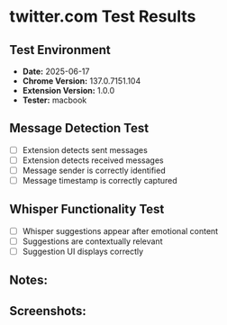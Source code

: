 # twitter.com Test Results

## Test Environment
- **Date:** 2025-06-17
- **Chrome Version:** 137.0.7151.104
- **Extension Version:** 1.0.0
- **Tester:** macbook

## Message Detection Test
- [ ] Extension detects sent messages
- [ ] Extension detects received messages
- [ ] Message sender is correctly identified
- [ ] Message timestamp is correctly captured

## Whisper Functionality Test
- [ ] Whisper suggestions appear after emotional content
- [ ] Suggestions are contextually relevant
- [ ] Suggestion UI displays correctly

## Notes:
<!-- Add any additional notes here -->

## Screenshots:
<!-- Add links to screenshots here -->
